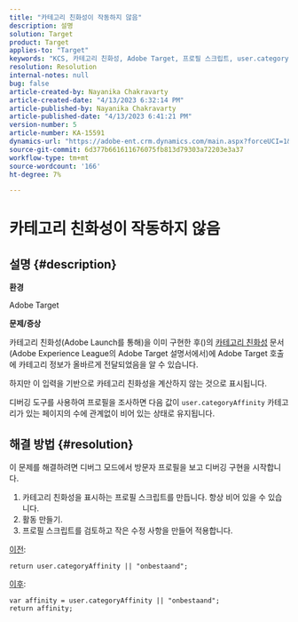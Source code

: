 ```yaml
---
title: "카테고리 친화성이 작동하지 않음"
description: 설명
solution: Target
product: Target
applies-to: "Target"
keywords: "KCS, 카테고리 친화성, Adobe Target, 프로필 스크립트, user.categoryAffinity"
resolution: Resolution
internal-notes: null
bug: false
article-created-by: Nayanika Chakravarty
article-created-date: "4/13/2023 6:32:14 PM"
article-published-by: Nayanika Chakravarty
article-published-date: "4/13/2023 6:41:21 PM"
version-number: 5
article-number: KA-15591
dynamics-url: "https://adobe-ent.crm.dynamics.com/main.aspx?forceUCI=1&pagetype=entityrecord&etn=knowledgearticle&id=adf3bd7f-29da-ed11-a7c7-6045bd0067ea"
source-git-commit: 6d377b661611676075fb813d79303a72203e3a37
workflow-type: tm+mt
source-wordcount: '166'
ht-degree: 7%

---
```


# 카테고리 친화성이 작동하지 않음

## 설명 {#description}


<b>환경</b>

Adobe Target

<b>문제/증상</b>

카테고리 친화성(Adobe Launch를 통해)을 이미 구현한 후()의 [카테고리 친화성](https://experienceleague.adobe.com/docs/target/using/audiences/visitor-profiles/category-affinity.html?lang=en) 문서(Adobe Experience League의 Adobe Target 설명서에서)에 Adobe Target 호출에 카테고리 정보가 올바르게 전달되었음을 알 수 있습니다.

하지만 이 입력을 기반으로 카테고리 친화성을 계산하지 않는 것으로 표시됩니다.

디버깅 도구를 사용하여 프로필을 조사하면 다음 값이 `user.categoryAffinity` 카테고리가 있는 페이지의 수에 관계없이 비어 있는 상태로 유지됩니다.


## 해결 방법 {#resolution}


이 문제를 해결하려면 디버그 모드에서 방문자 프로필을 보고 디버깅 구현을 시작합니다.

1. 카테고리 친화성을 표시하는 프로필 스크립트를 만듭니다. 항상 비어 있을 수 있습니다.
2. 활동 만들기.
3. 프로필 스크립트를 검토하고 작은 수정 사항을 만들어 적용합니다.


<u>이전</u>:


```
return user.categoryAffinity || "onbestaand";
```


<u>이후</u>:


```
var affinity = user.categoryAffinity || "onbestaand";
return affinity;
```

